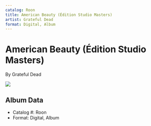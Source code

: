 ```yaml
---
catalog: Roon
title: American Beauty (Édition Studio Masters)
artist: Grateful Dead
format: Digital, Album
---
```


# American Beauty (Édition Studio Masters)

By Grateful Dead

![](../../assets/albumcovers/Grateful_Dead-American_Beauty_Édition_Studio_Masters.png)

## Album Data

- Catalog #: Roon
- Format: Digital, Album

